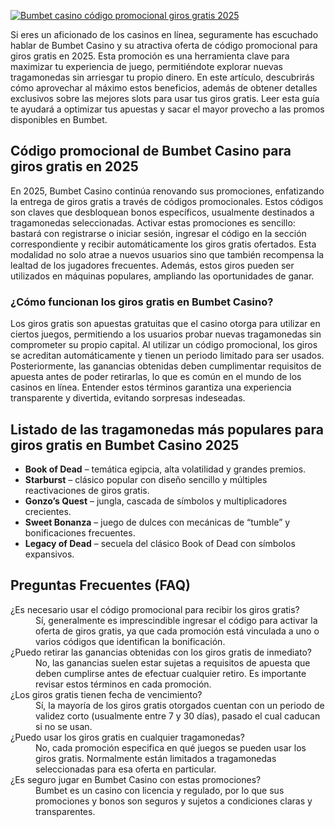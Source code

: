 [![Bumbet casino código promocional giros gratis 2025](https://123-caf.pages.dev/gitsignup.png)](https://vrmoo.ru/Bt82HjjY)

<div>   <p>Si eres un aficionado de los casinos en línea, seguramente has escuchado hablar de Bumbet Casino y su atractiva oferta de código promocional para giros gratis en 2025. Esta promoción es una herramienta clave para maximizar tu experiencia de juego, permitiéndote explorar nuevas tragamonedas sin arriesgar tu propio dinero. En este artículo, descubrirás cómo aprovechar al máximo estos beneficios, además de obtener detalles exclusivos sobre las mejores slots para usar tus giros gratis. Leer esta guía te ayudará a optimizar tus apuestas y sacar el mayor provecho a las promos disponibles en Bumbet.</p>    <h2>Código promocional de Bumbet Casino para giros gratis en 2025</h2>   <p>En 2025, Bumbet Casino continúa renovando sus promociones, enfatizando la entrega de giros gratis a través de códigos promocionales. Estos códigos son claves que desbloquean bonos específicos, usualmente destinados a tragamonedas seleccionadas. Activar estas promociones es sencillo: bastará con registrarse o iniciar sesión, ingresar el código en la sección correspondiente y recibir automáticamente los giros gratis ofertados. Esta modalidad no solo atrae a nuevos usuarios sino que también recompensa la lealtad de los jugadores frecuentes. Además, estos giros pueden ser utilizados en máquinas populares, ampliando las oportunidades de ganar.</p>    <h3>¿Cómo funcionan los giros gratis en Bumbet Casino?</h3>   <p>Los giros gratis son apuestas gratuitas que el casino otorga para utilizar en ciertos juegos, permitiendo a los usuarios probar nuevas tragamonedas sin comprometer su propio capital. Al utilizar un código promocional, los giros se acreditan automáticamente y tienen un periodo limitado para ser usados. Posteriormente, las ganancias obtenidas deben cumplimentar requisitos de apuesta antes de poder retirarlas, lo que es común en el mundo de los casinos en línea. Entender estos términos garantiza una experiencia transparente y divertida, evitando sorpresas indeseadas.</p>    <h2>Listado de las tragamonedas más populares para giros gratis en Bumbet Casino 2025</h2>   <ul>     <li><strong>Book of Dead</strong> – temática egipcia, alta volatilidad y grandes premios.</li>     <li><strong>Starburst</strong> – clásico popular con diseño sencillo y múltiples reactivaciones de giros gratis.</li>     <li><strong>Gonzo’s Quest</strong> – jungla, cascada de símbolos y multiplicadores crecientes.</li>     <li><strong>Sweet Bonanza</strong> – juego de dulces con mecánicas de “tumble” y bonificaciones frecuentes.</li>     <li><strong>Legacy of Dead</strong> – secuela del clásico Book of Dead con símbolos expansivos.</li>   </ul>    <h2>Preguntas Frecuentes (FAQ)</h2>   <dl>     <dt>¿Es necesario usar el código promocional para recibir los giros gratis?</dt>     <dd>Sí, generalmente es imprescindible ingresar el código para activar la oferta de giros gratis, ya que cada promoción está vinculada a uno o varios códigos que identifican la bonificación.</dd>      <dt>¿Puedo retirar las ganancias obtenidas con los giros gratis de inmediato?</dt>     <dd>No, las ganancias suelen estar sujetas a requisitos de apuesta que deben cumplirse antes de efectuar cualquier retiro. Es importante revisar estos términos en cada promoción.</dd>      <dt>¿Los giros gratis tienen fecha de vencimiento?</dt>     <dd>Sí, la mayoría de los giros gratis otorgados cuentan con un periodo de validez corto (usualmente entre 7 y 30 días), pasado el cual caducan si no se usan.</dd>      <dt>¿Puedo usar los giros gratis en cualquier tragamonedas?</dt>     <dd>No, cada promoción especifica en qué juegos se pueden usar los giros gratis. Normalmente están limitados a tragamonedas seleccionadas para esa oferta en particular.</dd>      <dt>¿Es seguro jugar en Bumbet Casino con estas promociones?</dt>     <dd>Bumbet es un casino con licencia y regulado, por lo que sus promociones y bonos son seguros y sujetos a condiciones claras y transparentes.</dd>   </dl>   </div>